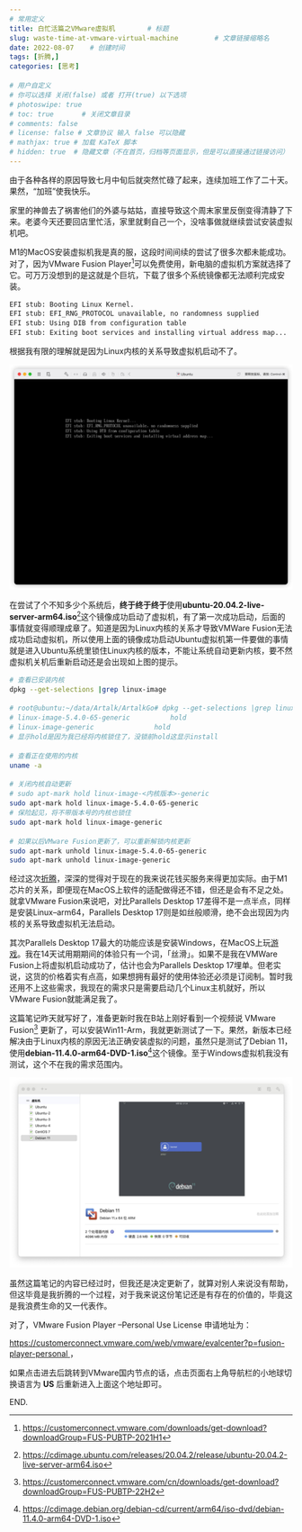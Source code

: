 ```yaml
---
# 常用定义
title: 白忙活篇之VMware虚拟机        # 标题
slug: waste-time-at-vmware-virtual-machine         # 文章链接缩略名
date: 2022-08-07    # 创建时间
tags: [折腾,]
categories: [思考]

# 用户自定义
# 你可以选择 关闭(false) 或者 打开(true) 以下选项
# photoswipe: true
# toc: true       # 关闭文章目录
# comments: false
# license: false # 文章协议 输入 false 可以隐藏
# mathjax: true # 加载 KaTeX 脚本
# hidden: true  # 隐藏文章（不在首页，归档等页面显示，但是可以直接通过链接访问）
---
```


由于各种各样的原因导致七月中旬后就突然忙碌了起来，连续加班工作了二十天。果然，“加班”使我快乐。

家里的神兽去了祸害他们的外婆与姑姑，直接导致这个周末家里反倒变得清静了下来。老婆今天还要回店里忙活，家里就剩自己一个，没啥事做就继续尝试安装虚拟机吧。

M1的MacOS安装虚拟机我是真的服，这段时间间续的尝试了很多次都未能成功。对了，因为VMware Fusion Player[^1]可以免费使用，新电脑的虚拟机方案就选择了它。可万万没想到的是这就是个巨坑，下载了很多个系统镜像都无法顺利完成安装。

```bash
EFI stub: Booting Linux Kernel.
EFI stub: EFI_RNG_PROTOCOL unavailable, no randomness supplied
EFI stub: Using DIB from configuration table
EFI stub: Exiting boot services and installing virtual address map...
```

根据我有限的理解就是因为Linux内核的关系导致虚拟机启动不了。

![image-20220801144334778](post/laomai/2023/02/27/163fc3c1ea8f70-1.webp)

在尝试了个不知多少个系统后，**终于终于终于**使用**ubuntu-20.04.2-live-server-arm64.iso**[^2]这个镜像成功启动了虚拟机，有了第一次成功启动，后面的事情就变得顺理成章了。知道是因为Linux内核的关系才导致VMWare Fusion无法成功启动虚拟机，所以使用上面的镜像成功启动Ubuntu虚拟机第一件要做的事情就是进入Ubuntu系统里锁住Linux内核的版本，不能让系统自动更新内核，要不然虚拟机关机后重新启动还是会出现如上图的提示。

```bash
# 查看已安装内核
dpkg --get-selections |grep linux-image

# root@ubuntu:~/data/Artalk/ArtalkGo# dpkg --get-selections |grep linux-image
# linux-image-5.4.0-65-generic			hold
# linux-image-generic				hold
# 显示hold是因为我已经将内核锁住了，没锁前hold这显示install

# 查看正在使用的内核
uname -a

# 关闭内核自动更新
# sudo apt-mark hold linux-image-<内核版本>-generic
sudo apt-mark hold linux-image-5.4.0-65-generic
# 保险起见，将不带版本号的内核也锁住
sudo apt-mark hold linux-image-generic

# 如果以后VMware Fusion更新了，可以重新解锁内核更新
sudo apt-mark unhold linux-image-5.4.0-65-generic
sudo apt-mark unhold linux-image-generic
```

经过这次[折腾](折腾.md)，深深的觉得对于现在的我来说花钱买服务来得更加实际。由于M1芯片的关系，即便现在MacOS上软件的适配做得还不错，但还是会有不足之处。就拿VMware Fusion来说吧，对比Parallels Desktop 17差得不是一点半点，同样是安装Linux–arm64，Parallels Desktop 17则是如丝般顺滑，绝不会出现因为内核的关系导致虚拟机无法启动。

其次Parallels Desktop 17最大的功能应该是安装Windows，在MacOS上玩[游戏](游戏.md)。我在14天试用期期间的体验只有一个词，「丝滑」。如果不是我在VMWare Fusion上将虚拟机启动成功了，估计也会为Parallels Desktop 17埋单。但老实说，这货的价格着实有点高，如果想拥有最好的使用体验还必须是订阅制。暂时我还用不上这些需求，我现在的需求只是需要启动几个Linux主机就好，所以VMware Fusion就能满足我了。

这篇笔记昨天就写好了，准备更新时我在B站上刚好看到一个视频说 VMware Fusion[^3] 更新了，可以安装Win11-Arm，我就更新测试了一下。果然，新版本已经解决由于Linux内核的原因无法正确安装虚拟的问题，虽然只是测试了Debian 11，使用**debian-11.4.0-arm64-DVD-1.iso**[^4]这个镜像。至于Windows虚拟机我没有测试，这个不在我的需求范围内。

![image-20220807171634778](post/laomai/2023/02/27/163fc3c21285f6-1.webp)

虽然这篇笔记的内容已经过时，但我还是决定更新了，就算对别人来说没有帮助，但这毕竟是我折腾的一个过程，对于我来说这份笔记还是有存在的价值的，毕竟这是我浪费生命的又一代表作。

对了，VMware Fusion Player –Personal Use License 申请地址为：

[https://customerconnect.vmware.com/web/vmware/evalcenter?p=fusion-player-personal ](https://customerconnect.vmware.com/web/vmware/evalcenter?p=fusion-player-personal)，

如果点击进去后跳转到VMware国内节点的话，点击页面右上角导航栏的小地球切换语言为 **US** 后重新进入上面这个地址即可。

END.

[^1]: https://customerconnect.vmware.com/downloads/get-download?downloadGroup=FUS-PUBTP-2021H1
[^2]: https://cdimage.ubuntu.com/releases/20.04.2/release/ubuntu-20.04.2-live-server-arm64.iso

[^3]: https://customerconnect.vmware.com/cn/downloads/get-download?downloadGroup=FUS-PUBTP-22H2
[^4]:https://cdimage.debian.org/debian-cd/current/arm64/iso-dvd/debian-11.4.0-arm64-DVD-1.iso
